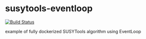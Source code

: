 # susytools-eventloop

[![Build Status](https://travis-ci.org/lukasheinrich/susytools-eventloop.svg?branch=master)](https://travis-ci.org/lukasheinrich/susytools-eventloop)

example of fully dockerized SUSYTools algorithm using EventLoop
